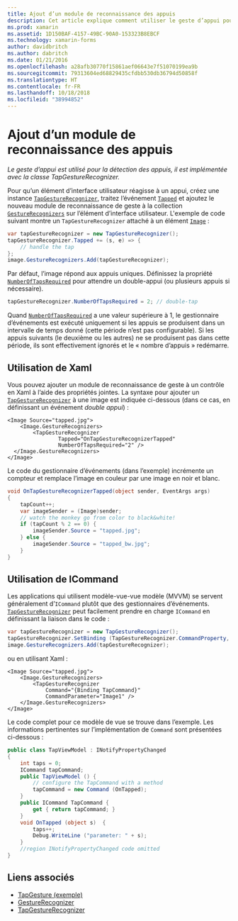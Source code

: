 ```yaml
---
title: Ajout d’un module de reconnaissance des appuis
description: Cet article explique comment utiliser le geste d’appui pour la détection des appuis dans une application Xamarin.Forms. La détection des appuis est implémentée avec la classe TapGestureRecognizer.
ms.prod: xamarin
ms.assetid: 1D150BAF-4157-49BC-90A0-153323B8EBCF
ms.technology: xamarin-forms
author: davidbritch
ms.author: dabritch
ms.date: 01/21/2016
ms.openlocfilehash: a28afb30770f15861aef06643e7f51070199ea9b
ms.sourcegitcommit: 79313604ed68829435cfdbb530db36794d50858f
ms.translationtype: HT
ms.contentlocale: fr-FR
ms.lasthandoff: 10/18/2018
ms.locfileid: "38994852"
---
```

# <a name="adding-a-tap-gesture-recognizer"></a>Ajout d’un module de reconnaissance des appuis

_Le geste d’appui est utilisé pour la détection des appuis, il est implémentée avec la classe TapGestureRecognizer._

Pour qu’un élément d’interface utilisateur réagisse à un appui, créez une instance [`TapGestureRecognizer`](xref:Xamarin.Forms.TapGestureRecognizer), traitez l’événement [`Tapped`](xref:Xamarin.Forms.TapGestureRecognizer.Tapped) et ajoutez le nouveau module de reconnaissance de geste à la collection [`GestureRecognizers`](xref:Xamarin.Forms.View.GestureRecognizers) sur l’élément d’interface utilisateur. L'exemple de code suivant montre un `TapGestureRecognizer` attaché à un élément [`Image`](xref:Xamarin.Forms.Image) :

```csharp
var tapGestureRecognizer = new TapGestureRecognizer();
tapGestureRecognizer.Tapped += (s, e) => {
    // handle the tap
};
image.GestureRecognizers.Add(tapGestureRecognizer);
```

Par défaut, l’image répond aux appuis uniques. Définissez la propriété [`NumberOfTapsRequired`](xref:Xamarin.Forms.TapGestureRecognizer.NumberOfTapsRequired) pour attendre un double-appui (ou plusieurs appuis si nécessaire).

```csharp
tapGestureRecognizer.NumberOfTapsRequired = 2; // double-tap
```

Quand [`NumberOfTapsRequired`](xref:Xamarin.Forms.TapGestureRecognizer.NumberOfTapsRequired) a une valeur supérieure à 1, le gestionnaire d’événements est exécuté uniquement si les appuis se produisent dans un intervalle de temps donné (cette période n’est pas configurable). Si les appuis suivants (le deuxième ou les autres) ne se produisent pas dans cette période, ils sont effectivement ignorés et le « nombre d’appuis » redémarre.

<a name="Using_Xaml" />

## <a name="using-xaml"></a>Utilisation de Xaml

Vous pouvez ajouter un module de reconnaissance de geste à un contrôle en Xaml à l’aide des propriétés jointes. La syntaxe pour ajouter un [`TapGestureRecognizer`](xref:Xamarin.Forms.TapGestureRecognizer) à une image est indiquée ci-dessous (dans ce cas, en définissant un événement *double appui*) :

```xaml
<Image Source="tapped.jpg">
    <Image.GestureRecognizers>
        <TapGestureRecognizer
                Tapped="OnTapGestureRecognizerTapped"
                NumberOfTapsRequired="2" />
  </Image.GestureRecognizers>
</Image>
```

Le code du gestionnaire d’événements (dans l’exemple) incrémente un compteur et remplace l’image en couleur par une image en noir et blanc.

```csharp
void OnTapGestureRecognizerTapped(object sender, EventArgs args)
{
    tapCount++;
    var imageSender = (Image)sender;
    // watch the monkey go from color to black&white!
    if (tapCount % 2 == 0) {
        imageSender.Source = "tapped.jpg";
    } else {
        imageSender.Source = "tapped_bw.jpg";
    }
}
```

## <a name="using-icommand"></a>Utilisation de ICommand

Les applications qui utilisent modèle-vue-vue modèle (MVVM) se servent généralement d’`ICommand` plutôt que des gestionnaires d’événements. [`TapGestureRecognizer`](xref:Xamarin.Forms.TapGestureRecognizer) peut facilement prendre en charge `ICommand` en définissant la liaison dans le code :

```csharp
var tapGestureRecognizer = new TapGestureRecognizer();
tapGestureRecognizer.SetBinding (TapGestureRecognizer.CommandProperty, "TapCommand");
image.GestureRecognizers.Add(tapGestureRecognizer);
```

ou en utilisant Xaml :

```xaml
<Image Source="tapped.jpg">
    <Image.GestureRecognizers>
        <TapGestureRecognizer
            Command="{Binding TapCommand}"
            CommandParameter="Image1" />
    </Image.GestureRecognizers>
</Image>
```

Le code complet pour ce modèle de vue se trouve dans l’exemple. Les informations pertinentes sur l’implémentation de `Command` sont présentées ci-dessous :

```csharp
public class TapViewModel : INotifyPropertyChanged
{
    int taps = 0;
    ICommand tapCommand;
    public TapViewModel () {
        // configure the TapCommand with a method
        tapCommand = new Command (OnTapped);
    }
    public ICommand TapCommand {
        get { return tapCommand; }
    }
    void OnTapped (object s)  {
        taps++;
        Debug.WriteLine ("parameter: " + s);
    }
    //region INotifyPropertyChanged code omitted
}
```


## <a name="related-links"></a>Liens associés

- [TapGesture (exemple)](https://developer.xamarin.com/samples/xamarin-forms/WorkingWithGestures/TapGesture/)
- [GestureRecognizer](xref:Xamarin.Forms.GestureRecognizer)
- [TapGestureRecognizer](xref:Xamarin.Forms.TapGestureRecognizer)
